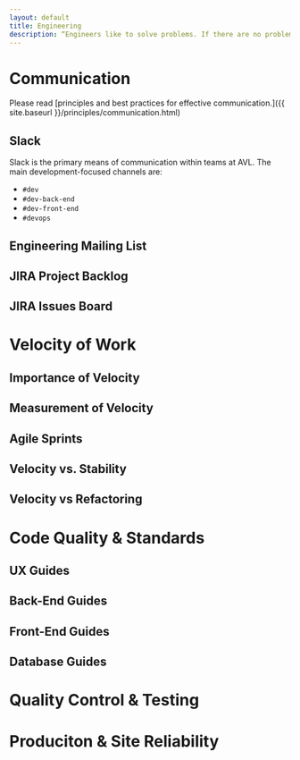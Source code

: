 ```yaml
---
layout: default
title: Engineering
description: “Engineers like to solve problems. If there are no problems handily available, they will create their own problems.”
---
```


# Communication

Please read [principles and best practices for effective communication.]({{ site.baseurl }}/principles/communication.html)

## Slack
Slack is the primary means of communication within teams at AVL. The main development-focused channels are:
* `#dev`
* `#dev-back-end`
* `#dev-front-end`
* `#devops`

## Engineering Mailing List


## JIRA Project Backlog


## JIRA Issues Board


# Velocity of Work

## Importance of Velocity

## Measurement of Velocity


## Agile Sprints


## Velocity vs. Stability


## Velocity vs Refactoring



# Code Quality & Standards

## UX Guides


## Back-End Guides


## Front-End Guides


## Database Guides


# Quality Control & Testing


# Produciton & Site Reliability